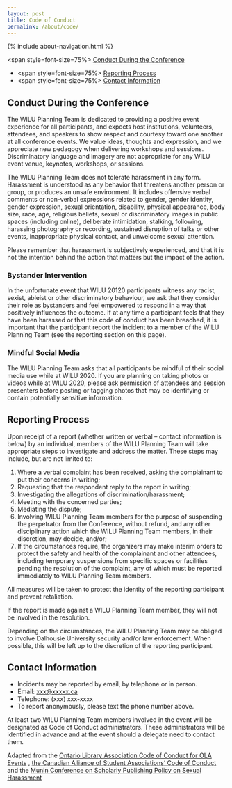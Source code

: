 ```yaml
---
layout: post
title: Code of Conduct
permalink: /about/code/
---
```


{% include about-navigation.html %}

<span style=font-size=75%>  [Conduct During the Conference](#conduct-during-the-conference) </span>

* <span style=font-size=75%>  [Reporting Process](#reporting-process)  </span>
* <span style=font-size=75%>  [Contact Information](#contact-information)  </span>

## Conduct During the Conference

The WILU Planning Team is dedicated to providing a positive event experience for all participants, and expects host institutions, volunteers, attendees, and speakers to show respect and courtesy toward one another at all conference events. We value ideas, thoughts and expression, and we appreciate new pedagogy when delivering workshops and sessions. Discriminatory language and imagery are not appropriate for any WILU event venue, keynotes, workshops, or sessions.

The WILU Planning Team does not tolerate harassment in any form. Harassment is understood as any behavior that threatens another person or group, or produces an unsafe environment. It includes offensive verbal comments or non-verbal expressions related to gender, gender identity, gender expression, sexual orientation, disability, physical appearance, body size, race, age, religious beliefs, sexual or discriminatory images in public spaces (including online), deliberate intimidation, stalking, following, harassing photography or recording, sustained disruption of talks or other events, inappropriate physical contact, and unwelcome sexual attention.

Please remember that harassment is subjectively experienced, and that it is not the intention behind the action that matters but the impact of the action.

### Bystander Intervention
In the unfortunate event that WILU 20120 participants witness any racist, sexist, ableist or other discriminatory behaviour, we ask that they consider their role as bystanders and feel empowered to respond in a way that positively influences the outcome.
If at any time a participant feels that they have been harassed or that this code of conduct has been breached, it is important that the participant report the incident to a member of the WILU Planning Team (see the reporting section on this page).
### Mindful Social Media
The WILU Planning Team asks that all participants be mindful of their social media use while at WILU 2020.
If you are planning on taking photos or videos while at WILU 2020, please ask permission of attendees and session presenters before posting or tagging photos that may be identifying or contain potentially sensitive information.

## Reporting Process

Upon receipt of a report (whether written or verbal – contact information is below) by an individual, members of the WILU Planning Team will take appropriate steps to investigate and address the matter.  These steps may include, but are not limited to:
1. Where a verbal complaint has been received, asking the complainant to put their concerns in writing;
2. Requesting that the respondent reply to the report in writing;
3. Investigating the allegations of discrimination/harassment;
4. Meeting with the concerned parties;
5. Mediating the dispute;
6. Involving WILU Planning Team members for the purpose of suspending the perpetrator from the Conference, without refund, and any other disciplinary action which the WILU Planning Team members, in their discretion, may decide, and/or;
7. If the circumstances require, the organizers may make interim orders to protect the safety and health of the complainant and other attendees, including temporary suspensions from specific spaces or facilities pending the resolution of the complaint, any of which must be reported immediately to WILU Planning Team members.

All measures will be taken to protect the identity of the reporting participant and prevent retaliation.

If the report is made against a WILU Planning Team member, they will not be involved in the resolution.

Depending on the circumstances, the WILU Planning Team may be obliged to involve Dalhousie University security and/or law enforcement. When possible, this will be left up to the discretion of the reporting participant.

## Contact Information
* Incidents may be reported by email, by telephone or in person.
* Email: xxx@xxxxx.ca
* Telephone: (xxx) xxx-xxxx
* To report anonymously, please text the phone number above.

At least two WILU Planning Team members involved in the event will be designated as Code of Conduct administrators. These administrators will be identified in advance and at the event should a delegate need to contact them.

Adapted from the [Ontario Library Association Code of Conduct for OLA Events](http://www.olasuperconference.ca/about/code-of-conduct/) , [the Canadian Alliance of Student Associations’ Code of Conduct](https://www.casa-acae.com/code_of_conduct) and the [Munin Conference on Scholarly Publishing Policy on Sexual Harassment](http://site.uit.no/muninconf/?page_id=1358)

